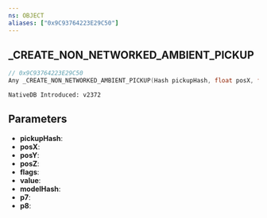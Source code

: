 ```yaml
---
ns: OBJECT
aliases: ["0x9C93764223E29C50"]
---
```

## _CREATE_NON_NETWORKED_AMBIENT_PICKUP

```c
// 0x9C93764223E29C50
Any _CREATE_NON_NETWORKED_AMBIENT_PICKUP(Hash pickupHash, float posX, float posY, float posZ, int flags, int value, Hash modelHash, BOOL p7, BOOL p8);
```

```
NativeDB Introduced: v2372
```

## Parameters
* **pickupHash**:
* **posX**:
* **posY**:
* **posZ**:
* **flags**:
* **value**:
* **modelHash**:
* **p7**:
* **p8**:
